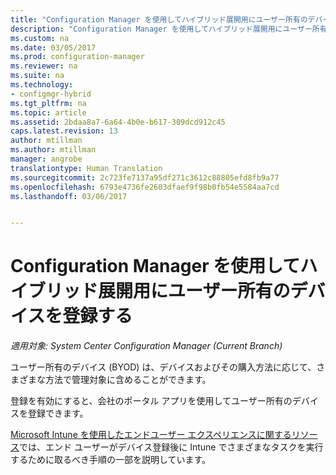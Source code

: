 ```yaml
---
title: "Configuration Manager を使用してハイブリッド展開用にユーザー所有のデバイスを登録する | Microsoft Docs"
description: "Configuration Manager を使用してハイブリッド展開用にユーザー所有のデバイスを登録するさまざまな方法について説明します。"
ms.custom: na
ms.date: 03/05/2017
ms.prod: configuration-manager
ms.reviewer: na
ms.suite: na
ms.technology:
- configmgr-hybrid
ms.tgt_pltfrm: na
ms.topic: article
ms.assetid: 2bdaa8a7-6a64-4b0e-b617-309dcd912c45
caps.latest.revision: 13
author: mtillman
ms.author: mtillman
manager: angrobe
translationtype: Human Translation
ms.sourcegitcommit: 2c723fe7137a95df271c3612c88805efd8fb9a77
ms.openlocfilehash: 6793e4736fe2603dfaef9f98b0fb54e5584aa7cd
ms.lasthandoff: 03/06/2017


---
```

# <a name="enroll-user-owned-devices-for-hybrid-deployments-with-configuration-manager"></a>Configuration Manager を使用してハイブリッド展開用にユーザー所有のデバイスを登録する

*適用対象: System Center Configuration Manager (Current Branch)*

ユーザー所有のデバイス (BYOD) は、デバイスおよびその購入方法に応じて、さまざまな方法で管理対象に含めることができます。  

登録を有効にすると、会社のポータル アプリを使用してユーザー所有のデバイスを登録できます。

[Microsoft Intune を使用したエンドユーザー エクスペリエンスに関するリソース](https://docs.microsoft.com/en-us/intune/deploy-use/what-to-tell-your-end-users-about-using-microsoft-intune)では、エンド ユーザーがデバイス登録後に Intune でさまざまなタスクを実行するために取るべき手順の一部を説明しています。

